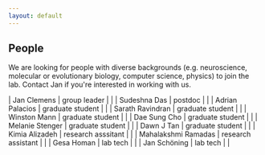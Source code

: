 ```yaml
---
layout: default
---
```


## People

We are looking for people with diverse backgrounds (e.g. neuroscience, molecular or evolutionary biology, computer science, physics) to join the lab. Contact Jan if you're interested in working with us.

| Jan Clemens | group leader | |
| Sudeshna Das | postdoc | |
| Adrian Palacios | graduate student | |
| Sarath Ravindran | graduate student | |
| Winston Mann | graduate student | |
| Dae Sung Cho | graduate student | |
| Melanie Stenger | graduate student | |
| Dawn J Tan | graduate student | |
| Kimia Alizadeh | research asssitant | |
| Mahalakshmi Ramadas | research assistant | |
| Gesa Homan | lab tech | |
| Jan Schöning | lab tech | |

<!-- Alumni
| Elsa Steinfath | graduate student | |
| Julian Rottschäfer | graduate student | | -->
